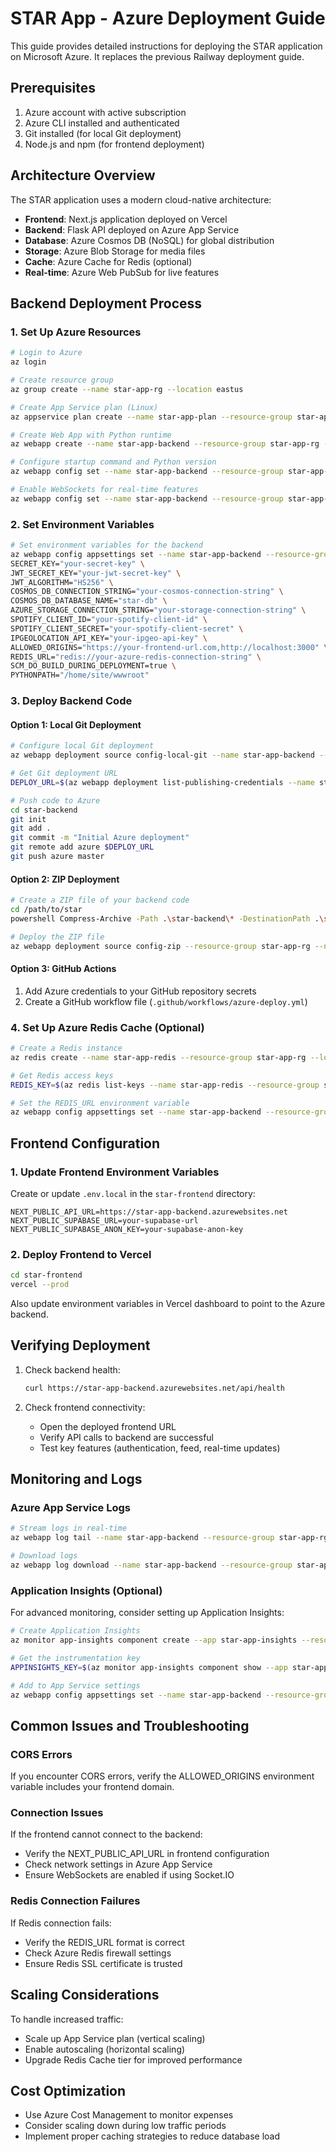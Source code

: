 # STAR App - Azure Deployment Guide

This guide provides detailed instructions for deploying the STAR application on Microsoft Azure. It replaces the previous Railway deployment guide.

## Prerequisites

1. Azure account with active subscription
2. Azure CLI installed and authenticated
3. Git installed (for local Git deployment)
4. Node.js and npm (for frontend deployment)

## Architecture Overview

The STAR application uses a modern cloud-native architecture:

- **Frontend**: Next.js application deployed on Vercel
- **Backend**: Flask API deployed on Azure App Service
- **Database**: Azure Cosmos DB (NoSQL) for global distribution
- **Storage**: Azure Blob Storage for media files
- **Cache**: Azure Cache for Redis (optional)
- **Real-time**: Azure Web PubSub for live features

## Backend Deployment Process

### 1. Set Up Azure Resources

```bash
# Login to Azure
az login

# Create resource group
az group create --name star-app-rg --location eastus

# Create App Service plan (Linux)
az appservice plan create --name star-app-plan --resource-group star-app-rg --sku B1 --is-linux

# Create Web App with Python runtime
az webapp create --name star-app-backend --resource-group star-app-rg --plan star-app-plan --runtime "PYTHON|3.10"

# Configure startup command and Python version
az webapp config set --name star-app-backend --resource-group star-app-rg --linux-fx-version "PYTHON|3.10" --startup-file "gunicorn --chdir star_backend_flask app:app"

# Enable WebSockets for real-time features
az webapp config set --name star-app-backend --resource-group star-app-rg --web-sockets-enabled true
```

### 2. Set Environment Variables

```bash
# Set environment variables for the backend
az webapp config appsettings set --name star-app-backend --resource-group star-app-rg --settings \
SECRET_KEY="your-secret-key" \
JWT_SECRET_KEY="your-jwt-secret-key" \
JWT_ALGORITHM="HS256" \
COSMOS_DB_CONNECTION_STRING="your-cosmos-connection-string" \
COSMOS_DB_DATABASE_NAME="star-db" \
AZURE_STORAGE_CONNECTION_STRING="your-storage-connection-string" \
SPOTIFY_CLIENT_ID="your-spotify-client-id" \
SPOTIFY_CLIENT_SECRET="your-spotify-client-secret" \
IPGEOLOCATION_API_KEY="your-ipgeo-api-key" \
ALLOWED_ORIGINS="https://your-frontend-url.com,http://localhost:3000" \
REDIS_URL="redis://your-azure-redis-connection-string" \
SCM_DO_BUILD_DURING_DEPLOYMENT=true \
PYTHONPATH="/home/site/wwwroot"
```

### 3. Deploy Backend Code

#### Option 1: Local Git Deployment

```bash
# Configure local Git deployment
az webapp deployment source config-local-git --name star-app-backend --resource-group star-app-rg

# Get Git deployment URL
DEPLOY_URL=$(az webapp deployment list-publishing-credentials --name star-app-backend --resource-group star-app-rg --query scmUri -o tsv)

# Push code to Azure
cd star-backend
git init
git add .
git commit -m "Initial Azure deployment"
git remote add azure $DEPLOY_URL
git push azure master
```

#### Option 2: ZIP Deployment

```bash
# Create a ZIP file of your backend code
cd /path/to/star
powershell Compress-Archive -Path .\star-backend\* -DestinationPath .\star-backend-deploy.zip -Force

# Deploy the ZIP file
az webapp deployment source config-zip --resource-group star-app-rg --name star-app-backend --src star-backend-deploy.zip
```

#### Option 3: GitHub Actions

1. Add Azure credentials to your GitHub repository secrets
2. Create a GitHub workflow file (`.github/workflows/azure-deploy.yml`)

### 4. Set Up Azure Redis Cache (Optional)

```bash
# Create a Redis instance
az redis create --name star-app-redis --resource-group star-app-rg --location eastus --sku Basic --vm-size C0

# Get Redis access keys
REDIS_KEY=$(az redis list-keys --name star-app-redis --resource-group star-app-rg --query primaryKey -o tsv)

# Set the REDIS_URL environment variable
az webapp config appsettings set --name star-app-backend --resource-group star-app-rg --settings REDIS_URL="redis://default:${REDIS_KEY}@star-app-redis.redis.cache.windows.net:6380?ssl=true"
```

## Frontend Configuration

### 1. Update Frontend Environment Variables

Create or update `.env.local` in the `star-frontend` directory:

```
NEXT_PUBLIC_API_URL=https://star-app-backend.azurewebsites.net
NEXT_PUBLIC_SUPABASE_URL=your-supabase-url
NEXT_PUBLIC_SUPABASE_ANON_KEY=your-supabase-anon-key
```

### 2. Deploy Frontend to Vercel

```bash
cd star-frontend
vercel --prod
```

Also update environment variables in Vercel dashboard to point to the Azure backend.

## Verifying Deployment

1. Check backend health:

   ```bash
   curl https://star-app-backend.azurewebsites.net/api/health
   ```

2. Check frontend connectivity:
   - Open the deployed frontend URL
   - Verify API calls to backend are successful
   - Test key features (authentication, feed, real-time updates)

## Monitoring and Logs

### Azure App Service Logs

```bash
# Stream logs in real-time
az webapp log tail --name star-app-backend --resource-group star-app-rg

# Download logs
az webapp log download --name star-app-backend --resource-group star-app-rg --log-file app_logs.zip
```

### Application Insights (Optional)

For advanced monitoring, consider setting up Application Insights:

```bash
# Create Application Insights
az monitor app-insights component create --app star-app-insights --resource-group star-app-rg --location eastus

# Get the instrumentation key
APPINSIGHTS_KEY=$(az monitor app-insights component show --app star-app-insights --resource-group star-app-rg --query instrumentationKey -o tsv)

# Add to App Service settings
az webapp config appsettings set --name star-app-backend --resource-group star-app-rg --settings APPINSIGHTS_INSTRUMENTATIONKEY=$APPINSIGHTS_KEY
```

## Common Issues and Troubleshooting

### CORS Errors

If you encounter CORS errors, verify the ALLOWED_ORIGINS environment variable includes your frontend domain.

### Connection Issues

If the frontend cannot connect to the backend:

- Verify the NEXT_PUBLIC_API_URL in frontend configuration
- Check network settings in Azure App Service
- Ensure WebSockets are enabled if using Socket.IO

### Redis Connection Failures

If Redis connection fails:

- Verify the REDIS_URL format is correct
- Check Azure Redis firewall settings
- Ensure Redis SSL certificate is trusted

## Scaling Considerations

To handle increased traffic:

- Scale up App Service plan (vertical scaling)
- Enable autoscaling (horizontal scaling)
- Upgrade Redis Cache tier for improved performance

## Cost Optimization

- Use Azure Cost Management to monitor expenses
- Consider scaling down during low traffic periods
- Implement proper caching strategies to reduce database load
